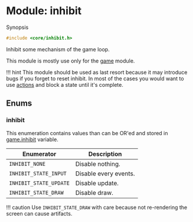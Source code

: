 # Module: inhibit

Synopsis

```c
#include <core/inhibit.h>
```

Inhibit some mechanism of the game loop.

This module is mostly use only for the [game](game.md) module.

!!! hint
    This module should be used as last resort because it may introduce bugs if
    you forget to reset inhibit. In most of the cases you would want to use
    [actions](action.md) and block a state until it's complete.

## Enums

### inhibit

This enumeration contains values than can be OR'ed and stored in
[game.inhibit](game.md#inhibit) variable.

| Enumerator             | Description           |
|------------------------|-----------------------|
| `INHIBIT_NONE`         | Disable nothing.      |
| `INHIBIT_STATE_INPUT`  | Disable every events. |
| `INHIBIT_STATE_UPDATE` | Disable update.       |
| `INHIBIT_STATE_DRAW`   | Disable draw.         |

!!! caution
    Use `INHIBIT_STATE_DRAW` with care because not re-rendering the screen can
    cause artifacts.
